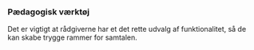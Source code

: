### Pædagogisk værktøj

Det er vigtigt at rådgiverne har et det rette udvalg af funktionalitet, så de kan skabe trygge rammer for samtalen. 